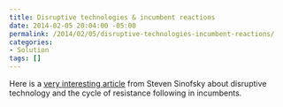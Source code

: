```yaml
---
title: Disruptive technologies & incumbent reactions
date: 2014-02-05 20:04:00 -05:00
permalink: /2014/02/05/disruptive-technologies-incumbent-reactions/
categories:
- Solution
tags: []
---
```

<p>Here is a <a href="http://lnkd.in/dPJSQ5K">very interesting article</a> from Steven Sinofsky about disruptive technology and the cycle of resistance following in incumbents. </p>